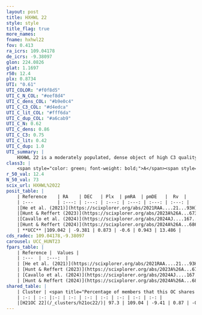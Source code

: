 ```yaml
---
layout: post
title: HXHWL 22
style: style
title_flag: true
more_names: 
fname: hxhwl22
fov: 0.413
ra_icrs: 109.04178
de_icrs: -9.38097
glon: 224.0826
glat: 1.1697
r50: 12.4
plx: 0.8734
UTI: "0.61"
UTI_COLOR: "#f0f8d5"
UTI_C_N_COL: "#eef8d4"
UTI_C_dens_COL: "#b9e0c4"
UTI_C_C3_COL: "#d4edca"
UTI_C_lit_COL: "#fff6da"
UTI_C_dup_COL: "#a6cab9"
UTI_C_N: 0.62
UTI_C_dens: 0.86
UTI_C_C3: 0.75
UTI_C_lit: 0.42
UTI_C_dup: 1.0
UTI_summary: |
    HXHWL 22 is a moderately populated, dense object of high C3 quality. It is poorly studied in the literature. This object shares a large percentage of members with a later reported entry.
class3: |
    <span style="color: green; font-weight: bold;">A</span><span style="color: #FFC300; font-weight: bold;">B</span>
r_50_val: 12.4
N_50_val: 73
scix_url: HXHWL%2022
posit_table: |
    | Reference    | RA    | DEC   | Plx  | pmRA  | pmDE   |  Rv  |
    | :---         | :---: | :---: | :---: | :---: | :---: | :---: |
    |[He et al. (2021)](https://scixplorer.org/abs/2021RAA....21...93H) | 109.161 | -9.416 | 0.86 | -0.57 | 0.83 | -- |
    |[Hunt & Reffert (2023)](https://scixplorer.org/abs/2023A%26A...673A.114H) | 109.001 | -9.375 | 0.869 | -0.597 | 0.938 | 10.242 |
    |[Cavallo et al. (2024)](https://scixplorer.org/abs/2024AJ....167...12C) | 109.008 | -9.408 | 0.868 | -- | -- | -- |
    |[Hunt & Reffert (2024)](https://scixplorer.org/abs/2024A%26A...686A..42H) | 109.001 | -9.375 | 0.869 | -0.597 | 0.938 | 10.242 |
    | **UCC** |109.042 | -9.381 | 0.873 | -0.6 | 0.943 | 13.486 | 
cds_radec: 109.04178,-9.38097
carousel: UCC_HUNT23
fpars_table: |
    | Reference |  Values |
    | :---  |  :---:  |
    | [He et al. (2021)](https://scixplorer.org/abs/2021RAA....21...93H) | `AG=0.7, m-M=10.5, logAge=7.76, Z=0.016` |
    | [Hunt & Reffert (2023)](https://scixplorer.org/abs/2023A%26A...673A.114H) | `AV50=0.194, diffAV50=0.851, MOD50=10.193, logAge50=8.231` |
    | [Cavallo et al. (2024)](https://scixplorer.org/abs/2024AJ....167...12C) | `AV50=0.39, dMod50=10.24, logAge50=8.3, [Fe/H]50=0.0` |
    | [Hunt & Reffert (2024)](https://scixplorer.org/abs/2024A%26A...686A..42H) | `MassJ=264.041` |
shared_table: |
    | Cluster | <span title="Percentage of members that this OC shares with the ones listed">%</span>   | RA   | DEC   | Plx   | pmRA  | pmDE  | Rv | UTI |
    | :-: | :-: |:-: | :-: | :-: | :-: | :-: | :-: | :-: |
    |[H21OC 22](/_clusters/h21oc22/)| 97.3 | 109.04 | -9.41 | 0.87 | -0.61 | 0.95 | 12.36 |0.08 |
---
```

